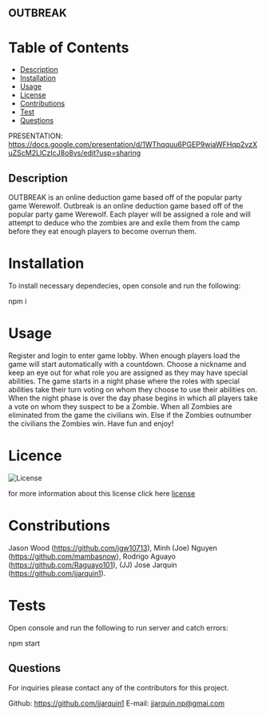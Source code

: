 ## OUTBREAK
  
  # Table of Contents 
  * [Description](#description)
  * [Installation](#installation)
  * [Usage](#usage)
  * [License](#license)
  * [Contributions](#contributions)
  * [Test](#tests)
  * [Questions](#questions)

PRESENTATION: https://docs.google.com/presentation/d/1WThqquu6PGEP9wiaWFHqp2vzXuZScM2LlCzIcJ8o8vs/edit?usp=sharing

  ## Description
  OUTBREAK is an online deduction game based off of the popular party game Werewolf. Outbreak is an online deduction game based off of the popular party game Werewolf. Each player will be assigned a role and will attempt to deduce who the zombies are and exile them from the camp before they eat enough players to become overrun them. 
  
  # Installation
  To install necessary dependecies, open console and run the following:
 
 npm i
  
  # Usage 
  Register and login to enter game lobby. When enough players load the game will start automatically with a countdown. Choose a nickname and keep an eye out for what role you are assigned as they may have special abilities. The game starts in a night phase where the roles with special abilities take their turn voting on whom they choose to use their abilities on. When the night phase is over the day phase begins in which all players take a vote on whom they suspect to be a Zombie. When all Zombies are eliminated from the game the civilians win. Else if the Zombies outnumber the civilians the Zombies win. Have fun and enjoy!
  
  # Licence
  ![License](https://img.shields.io/badge/License-MIT-blue.svg)
  
  for more information about this license click here [license](https://opensource.org/licenses/MIT)
  
  # Constributions
  Jason Wood (https://github.com/jgw10713), 
  Minh (Joe) Nguyen (https://github.com/mambasnow), 
  Rodrigo Aguayo (https://github.com/Raguayo101), 
  (JJ) Jose Jarquin (https://github.com/jjarquin1).
 
  # Tests
  Open console and run the following to run server and catch errors: 

  npm start
  
  ## Questions
  For inquiries please contact any of the contributors for this project. 
     
  Github: https://github.com/jjarquin1
  E-mail: jjarquin.np@gmai.com
  
